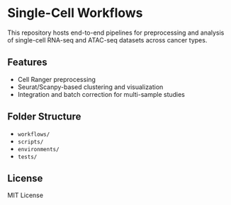# Single-Cell Workflows

This repository hosts end-to-end pipelines for preprocessing and analysis of single-cell RNA-seq and ATAC-seq datasets across cancer types.

## Features
- Cell Ranger preprocessing
- Seurat/Scanpy-based clustering and visualization
- Integration and batch correction for multi-sample studies

## Folder Structure
- `workflows/`
- `scripts/`
- `environments/`
- `tests/`

## License
MIT License
